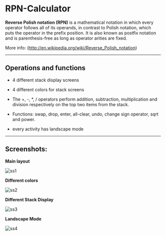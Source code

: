 # **RPN-Calculator**


**Reverse Polish notation (RPN)** is a mathematical notation in which every operator follows all of its operands, in contrast to Polish notation, which puts the operator in the prefix position. It is also known as postfix notation and is parenthesis-free as long as operator arities are fixed.

More info: (http://en.wikipedia.org/wiki/Reverse_Polish_notation)

---
## Operations and functions

- 4 different stack display screens

- 4 different colors for stack screens

- The +, -, *, / operators perform addition, subtraction, multiplication and division respectively on the top two items from the stack.

- Functions: swap, drop, enter, all-clear, undo, change sign operator, sqrt and power.

- every activity has landscape mode

---
## Screenshots:

**Main layout**

![ss1](https://user-images.githubusercontent.com/34391192/39095383-03c205ec-4640-11e8-8422-387ae33ddff9.png)

**Different colors**

![ss2](https://user-images.githubusercontent.com/34391192/39095424-83c3805e-4640-11e8-914d-5f10a576b1e7.png)

**Different Stack Display**

![ss3](https://user-images.githubusercontent.com/34391192/39095425-891624ee-4640-11e8-94f2-aad515e88d70.png)

**Landscape Mode**

![ss4](https://user-images.githubusercontent.com/34391192/39095428-8d423562-4640-11e8-8187-0497b50cdfe1.png)
